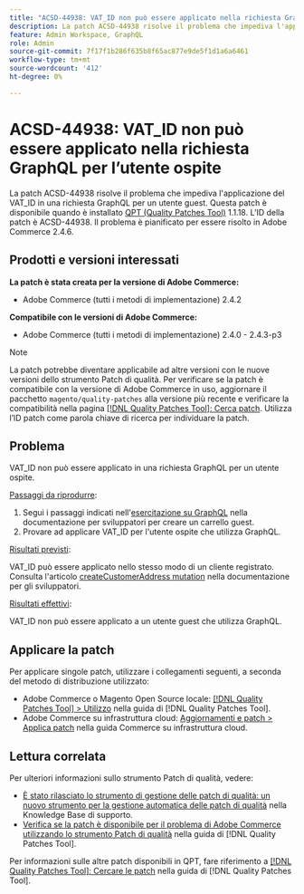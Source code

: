 ```yaml
---
title: "ACSD-44938: VAT_ID non può essere applicato nella richiesta GraphQL per l’utente ospite"
description: La patch ACSD-44938 risolve il problema che impediva l'applicazione del VAT_ID in una richiesta GraphQL per un utente guest. Questa patch è disponibile quando è installato [Quality Patches Tool (QPT)](https://experienceleague.adobe.com/en/docs/commerce-knowledge-base/kb/announcements/commerce-announcements/magento-quality-patches-released-new-tool-to-self-serve-quality-patches) 1.1.18. L’ID della patch è ACSD-44938. Il problema è pianificato per essere risolto in Adobe Commerce 2.4.6.
feature: Admin Workspace, GraphQL
role: Admin
source-git-commit: 7f17f1b286f635b8f65ac877e9de5f1d1a6a6461
workflow-type: tm+mt
source-wordcount: '412'
ht-degree: 0%

---
```


# ACSD-44938: VAT_ID non può essere applicato nella richiesta GraphQL per l’utente ospite

La patch ACSD-44938 risolve il problema che impediva l&#39;applicazione del VAT_ID in una richiesta GraphQL per un utente guest. Questa patch è disponibile quando è installato [QPT (Quality Patches Tool)](https://experienceleague.adobe.com/en/docs/commerce-knowledge-base/kb/announcements/commerce-announcements/magento-quality-patches-released-new-tool-to-self-serve-quality-patches) 1.1.18. L’ID della patch è ACSD-44938. Il problema è pianificato per essere risolto in Adobe Commerce 2.4.6.

## Prodotti e versioni interessati

**La patch è stata creata per la versione di Adobe Commerce:**

* Adobe Commerce (tutti i metodi di implementazione) 2.4.2

**Compatibile con le versioni di Adobe Commerce:**

* Adobe Commerce (tutti i metodi di implementazione) 2.4.0 - 2.4.3-p3

>[!NOTE]
>
>La patch potrebbe diventare applicabile ad altre versioni con le nuove versioni dello strumento Patch di qualità. Per verificare se la patch è compatibile con la versione di Adobe Commerce in uso, aggiornare il pacchetto `magento/quality-patches` alla versione più recente e verificare la compatibilità nella pagina [[!DNL Quality Patches Tool]: Cerca patch](https://experienceleague.adobe.com/en/docs/commerce-knowledge-base/kb/announcements/commerce-announcements/magento-quality-patches-released-new-tool-to-self-serve-quality-patches). Utilizza l’ID patch come parola chiave di ricerca per individuare la patch.

## Problema

VAT_ID non può essere applicato in una richiesta GraphQL per un utente ospite.

<u>Passaggi da riprodurre</u>:

1. Segui i passaggi indicati nell&#39;[esercitazione su GraphQL](https://devdocs.magento.com/guides/v2.4/graphql/tutorials/checkout/checkout-shopping-cart.html) nella documentazione per sviluppatori per creare un carrello guest.
1. Provare ad applicare VAT_ID per l&#39;utente ospite che utilizza GraphQL.

<u>Risultati previsti</u>:

VAT_ID può essere applicato nello stesso modo di un cliente registrato. Consulta l&#39;articolo [createCustomerAddress mutation](https://devdocs.magento.com/guides/v2.4/graphql/mutations/create-customer-address.html) nella documentazione per gli sviluppatori.

<u>Risultati effettivi</u>:

VAT_ID non può essere applicato a un utente guest che utilizza GraphQL.

## Applicare la patch

Per applicare singole patch, utilizzare i collegamenti seguenti, a seconda del metodo di distribuzione utilizzato:

* Adobe Commerce o Magento Open Source locale: [[!DNL Quality Patches Tool] > Utilizzo](/help/tools/quality-patches-tool/usage.md) nella guida di [!DNL Quality Patches Tool].
* Adobe Commerce su infrastruttura cloud: [Aggiornamenti e patch > Applica patch](https://experienceleague.adobe.com/docs/commerce-cloud-service/user-guide/develop/upgrade/apply-patches.html) nella guida Commerce su infrastruttura cloud.

## Lettura correlata

Per ulteriori informazioni sullo strumento Patch di qualità, vedere:

* [È stato rilasciato lo strumento di gestione delle patch di qualità: un nuovo strumento per la gestione automatica delle patch di qualità](https://experienceleague.adobe.com/en/docs/commerce-knowledge-base/kb/announcements/commerce-announcements/magento-quality-patches-released-new-tool-to-self-serve-quality-patches) nella Knowledge Base di supporto.
* [Verifica se la patch è disponibile per il problema di Adobe Commerce utilizzando lo strumento Patch di qualità](/help/tools/quality-patches-tool/patches-available-in-qpt/check-patch-for-magento-issue-with-magento-quality-patches.md) nella guida di [!DNL Quality Patches Tool].

Per informazioni sulle altre patch disponibili in QPT, fare riferimento a [[!DNL Quality Patches Tool]: Cercare le patch](https://experienceleague.adobe.com/tools/commerce-quality-patches/index.html) nella guida di [!DNL Quality Patches Tool].
